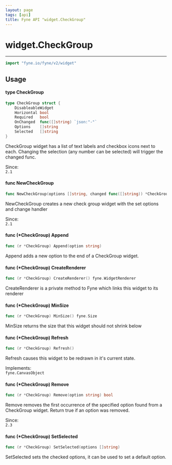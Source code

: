 ```yaml
---
layout: page
tags: [api]
title: Fyne API "widget.CheckGroup"
---
```


# widget.CheckGroup
---
```go
import "fyne.io/fyne/v2/widget"
```

## Usage

#### type CheckGroup

```go
type CheckGroup struct {
	DisableableWidget
	Horizontal bool
	Required   bool
	OnChanged  func([]string) `json:"-"`
	Options    []string
	Selected   []string
}
```

CheckGroup widget has a list of text labels and checkbox icons next to each. Changing the selection (any number can be selected) will trigger the changed func.


<div class="since">Since: <code>
2.1</code></div>

#### func  NewCheckGroup

```go
func NewCheckGroup(options []string, changed func([]string)) *CheckGroup
```
NewCheckGroup creates a new check group widget with the set options and change handler


<div class="since">Since: <code>
2.1</code></div>

#### func (*CheckGroup) Append

```go
func (r *CheckGroup) Append(option string)
```
Append adds a new option to the end of a CheckGroup widget.

#### func (*CheckGroup) CreateRenderer

```go
func (r *CheckGroup) CreateRenderer() fyne.WidgetRenderer
```
CreateRenderer is a private method to Fyne which links this widget to its renderer

#### func (*CheckGroup) MinSize

```go
func (r *CheckGroup) MinSize() fyne.Size
```
MinSize returns the size that this widget should not shrink below

#### func (*CheckGroup) Refresh

```go
func (r *CheckGroup) Refresh()
```
Refresh causes this widget to be redrawn in it's current state.


<div class="implements">Implements: <code>
fyne.CanvasObject</code></div>

#### func (*CheckGroup) Remove

```go
func (r *CheckGroup) Remove(option string) bool
```
Remove removes the first occurrence of the specified option found from a CheckGroup widget. Return true if an option was removed.


<div class="since">Since: <code>
2.3</code></div>

#### func (*CheckGroup) SetSelected

```go
func (r *CheckGroup) SetSelected(options []string)
```
SetSelected sets the checked options, it can be used to set a default option.
